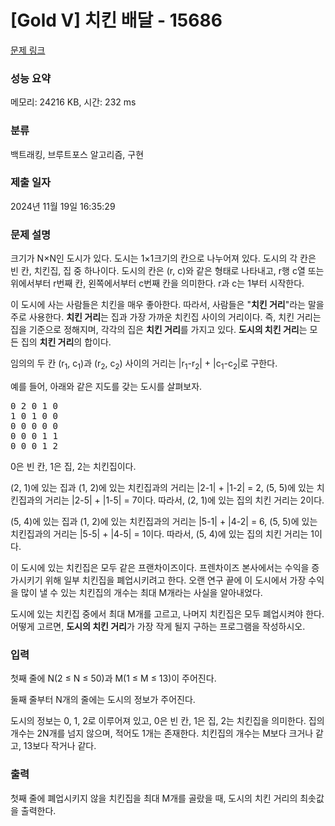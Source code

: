 # [Gold V] 치킨 배달 - 15686 

[문제 링크](https://www.acmicpc.net/problem/15686) 

### 성능 요약

메모리: 24216 KB, 시간: 232 ms

### 분류

백트래킹, 브루트포스 알고리즘, 구현

### 제출 일자

2024년 11월 19일 16:35:29

### 문제 설명

<p>크기가 N×N인 도시가 있다. 도시는 1×1크기의 칸으로 나누어져 있다. 도시의 각 칸은 빈 칸, 치킨집, 집 중 하나이다. 도시의 칸은 (r, c)와 같은 형태로 나타내고, r행 c열 또는 위에서부터 r번째 칸, 왼쪽에서부터 c번째 칸을 의미한다. r과 c는 1부터 시작한다.</p>

<p>이 도시에 사는 사람들은 치킨을 매우 좋아한다. 따라서, 사람들은 "<strong>치킨 거리</strong>"라는 말을 주로 사용한다. <strong>치킨 거리</strong>는 집과 가장 가까운 치킨집 사이의 거리이다. 즉, 치킨 거리는 집을 기준으로 정해지며, 각각의 집은 <strong>치킨 거리</strong>를 가지고 있다. <strong>도시의 치킨 거리</strong>는 모든 집의 <strong>치킨 거리</strong>의 합이다.</p>

<p>임의의 두 칸 (r<sub>1</sub>, c<sub>1</sub>)과 (r<sub>2</sub>, c<sub>2</sub>) 사이의 거리는 |r<sub>1</sub>-r<sub>2</sub>| + |c<sub>1</sub>-c<sub>2</sub>|로 구한다.</p>

<p>예를 들어, 아래와 같은 지도를 갖는 도시를 살펴보자.</p>

<pre>0 2 0 1 0
1 0 1 0 0
0 0 0 0 0
0 0 0 1 1
0 0 0 1 2
</pre>

<p>0은 빈 칸, 1은 집, 2는 치킨집이다.</p>

<p>(2, 1)에 있는 집과 (1, 2)에 있는 치킨집과의 거리는 |2-1| + |1-2| = 2, (5, 5)에 있는 치킨집과의 거리는 |2-5| + |1-5| = 7이다. 따라서, (2, 1)에 있는 집의 치킨 거리는 2이다.</p>

<p>(5, 4)에 있는 집과 (1, 2)에 있는 치킨집과의 거리는 |5-1| + |4-2| = 6, (5, 5)에 있는 치킨집과의 거리는 |5-5| + |4-5| = 1이다. 따라서, (5, 4)에 있는 집의 치킨 거리는 1이다.</p>

<p>이 도시에 있는 치킨집은 모두 같은 프랜차이즈이다. 프렌차이즈 본사에서는 수익을 증가시키기 위해 일부 치킨집을 폐업시키려고 한다. 오랜 연구 끝에 이 도시에서 가장 수익을 많이 낼 수 있는  치킨집의 개수는 최대 M개라는 사실을 알아내었다.</p>

<p>도시에 있는 치킨집 중에서 최대 M개를 고르고, 나머지 치킨집은 모두 폐업시켜야 한다. 어떻게 고르면, <strong>도시의 치킨 거리</strong>가 가장 작게 될지 구하는 프로그램을 작성하시오.</p>

### 입력 

 <p>첫째 줄에 N(2 ≤ N ≤ 50)과 M(1 ≤ M ≤ 13)이 주어진다.</p>

<p>둘째 줄부터 N개의 줄에는 도시의 정보가 주어진다.</p>

<p>도시의 정보는 0, 1, 2로 이루어져 있고, 0은 빈 칸, 1은 집, 2는 치킨집을 의미한다. 집의 개수는 2N개를 넘지 않으며, 적어도 1개는 존재한다. 치킨집의 개수는 M보다 크거나 같고, 13보다 작거나 같다.</p>

### 출력 

 <p>첫째 줄에 폐업시키지 않을 치킨집을 최대 M개를 골랐을 때, 도시의 치킨 거리의 최솟값을 출력한다.</p>

